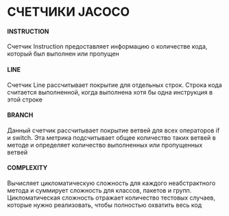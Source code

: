 # СЧЕТЧИКИ JACOCO

#### INSTRUCTION

Счетчик Instruction предоставляет информацию о количестве кода, который был выполнен или пропущен

#### LINE

Счетчик Line рассчитывает покрытие для отдельных строк. Строка кода считается выполненной, когда выполнена хотя бы одна инструкция в этой строке

#### BRANCH

Данный счетчик рассчитывает покрытие ветвей для всех операторов if и switch. Эта метрика подсчитывает общее количество таких ветвей в методе и определяет количество выполненных или пропущенных ветвей

#### COMPLEXITY

Вычисляет цикломатическую сложность для каждого неабстрактного метода и суммирует сложность для классов, пакетов и групп. Цикломатическая сложность отражает количество тестовых случаев, которые нужно реализовать, чтобы полностью охватить весь код

